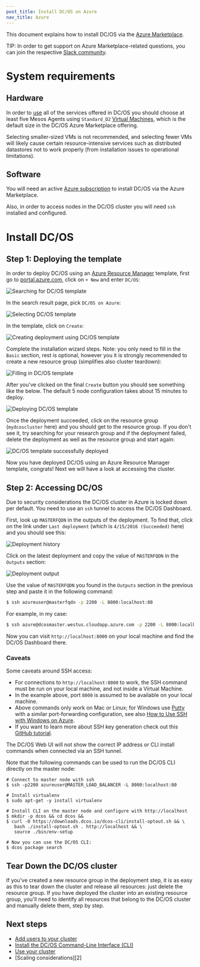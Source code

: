 ```yaml
---
post_title: Install DC/OS on Azure
nav_title: Azure
---
```


This document explains how to install DC/OS via the [Azure Marketplace](https://azure.microsoft.com/en-us/marketplace/).

TIP: In order to get support on Azure Marketplace-related questions, you can join the respective [Slack community](http://join.marketplace.azure.com).

# System requirements

## Hardware

In order to [use](/docs/1.7/usage/) all of the services offered in DC/OS you should choose at least five Mesos Agents using `Standard_D2` [Virtual Machines](https://azure.microsoft.com/en-us/pricing/details/virtual-machines/), which is the default size in the DC/OS Azure Marketplace offering.

Selecting smaller-sized VMs is not recommended, and selecting fewer VMs will likely cause certain resource-intensive services such as distributed datastores not to work properly (from installation issues to operational limitations).

## Software

You will need an active [Azure subscription](https://azure.microsoft.com/en-us/pricing/purchase-options/) to install DC/OS via the Azure Marketplace.

Also, in order to access nodes in the DC/OS cluster you will need `ssh` installed and configured.

# Install DC/OS

## Step 1: Deploying the template

In order to deploy DC/OS using an [Azure Resource Manager](https://azure.microsoft.com/en-us/documentation/articles/resource-group-overview/) template, first go to [portal.azure.com](https://portal.azure.com/), click on `+ New` and enter `DC/OS`:

![Searching for DC/OS template](../img/dcos-azure-marketplace-step1a.png)

In the search result page, pick `DC/OS on Azure`:

![Selecting DC/OS template](../img/dcos-azure-marketplace-step1b.png)

In the template, click on `Create`:

![Creating deployment using DC/OS template](../img/dcos-azure-marketplace-step1c.png)

Complete the installation wizard steps. Note: you only need to fill in the `Basic` section, rest is optional, however you it is strongly recommended to create a new resource group (simplifies also cluster teardown):

![Filling in DC/OS template](../img/dcos-azure-marketplace-step1d.png)

After you've clicked on the final `Create` button you should see something like the below. The default 5 node configuration takes about 15 minutes to deploy.

![Deploying DC/OS template](../img/dcos-azure-marketplace-step1e.png)

Once the deployment succeeded, click on the resource group (`mydcoscluster` here) and you should get to the resource group. If you don't see it, try searching for your research group and if the deployment failed, delete the deployment as well as the resource group and start again:

![DC/OS template successfully deployed](../img/dcos-azure-marketplace-step1f.png)

Now you have deployed DC/OS using an Azure Resource Manager template, congrats! Next we will have a look at accessing the cluster.

## Step 2: Accessing DC/OS

Due to security considerations the DC/OS cluster in Azure is locked down per default. You need to use an `ssh` tunnel to access the DC/OS Dashboard.

First, look up `MASTERFQDN` in the outputs of the deployment. To find that, click on the link under `Last deployment` (which is `4/15/2016 (Succeeded)` here) and you should see this:

![Deployment history](../img/dcos-azure-marketplace-step2a.png)

Click on the latest deployment and copy the value of `MASTERFQDN` in the `Outputs` section:

![Deployment output](../img/dcos-azure-marketplace-step2b.png)

Use the value of `MASTERFQDN` you found in the `Outputs` section in the previous step and paste it in the following command:

```bash
$ ssh azureuser@masterfqdn -p 2200 -L 8000:localhost:80
```

For example, in my case:

```bash
$ ssh azure@dcosmaster.westus.cloudapp.azure.com -p 2200 -L 8000:localhost:80
```

Now you can visit `http://localhost:8000` on your local machine and find the DC/OS Dashboard there.

### Caveats

Some caveats around SSH access:

- For connections to `http://localhost:8000` to work, the SSH command must be run on your local machine, and not inside a Virtual Machine.
- In the example above, port `8000` is assumed to be available on your local machine.
- Above commands only work on Mac or Linux; for Windows use [Putty](http://www.chiark.greenend.org.uk/~sgtatham/putty/download.html) with a similar port-forwarding configuration, see also [How to Use SSH with Windows on Azure](https://azure.microsoft.com/en-us/documentation/articles/virtual-machines-linux-ssh-from-windows/).
- If you want to learn more about SSH key generation check out this [GitHub tutorial](https://help.github.com/articles/generating-a-new-ssh-key-and-adding-it-to-the-ssh-agent/).

The DC/OS Web UI will not show the correct IP address or CLI install commands when connected via an SSH tunnel.

Note that the following commands can be used to run the DC/OS CLI directly on the master node:

    # Connect to master node with ssh
    $ ssh -p2200 azureuser@MASTER_LOAD_BALANCER -L 8000:localhost:80
    
    # Install virtualenv
    $ sudo apt-get -y install virtualenv
    
    # Install CLI on the master node and configure with http://localhost
    $ mkdir -p dcos && cd dcos && 
    $ curl -O https://downloads.dcos.io/dcos-cli/install-optout.sh && \
       bash ./install-optout.sh . http://localhost && \
       source ./bin/env-setup
    
    # Now you can use the DC/OS CLI:   
    $ dcos package search

## Tear Down the DC/OS cluster

If you've created a new resource group in the deployment step, it is as easy as this to tear down the cluster and release all resources: just delete the resource group. If you have deployed the cluster into an existing resource group, you'll need to identify all resources that belong to the DC/OS cluster and manually delete them, step by step.

## Next steps

- [Add users to your cluster][10]
- [Install the DC/OS Command-Line Interface (CLI)][1]
- [Use your cluster][4]
- [Scaling considerations][2]

[1]: /docs/1.7/usage/cli/install/
[3]: https://azure.microsoft.com/en-us/documentation/articles/best-practices-auto-scaling/
[4]: /docs/1.7/usage/
[10]: /docs/1.7/administration/user-management/
